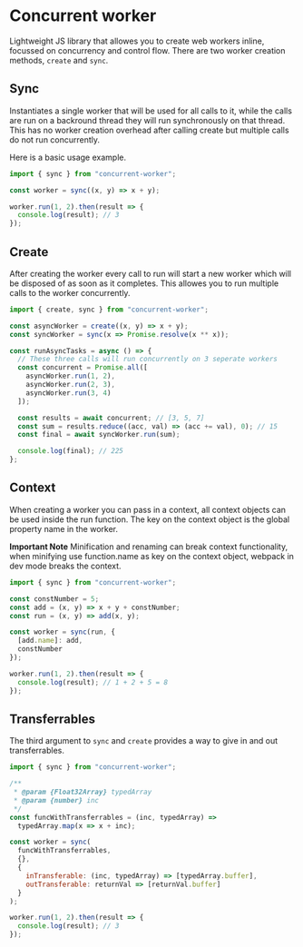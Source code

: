 # Concurrent worker

Lightweight JS library that allowes you to create web workers inline, focussed on concurrency and control flow. There are two worker creation methods, `create` and `sync`.

## Sync

Instantiates a single worker that will be used for all calls to it, while the calls are run on a backround thread they will run synchronously on that thread. This has no worker creation overhead after calling create but multiple calls do not run concurrently.

Here is a basic usage example.

```js
import { sync } from "concurrent-worker";

const worker = sync((x, y) => x + y);

worker.run(1, 2).then(result => {
  console.log(result); // 3
});
```

## Create

After creating the worker every call to run will start a new worker which will be disposed of as soon as it completes. This allowes you to run multiple calls to the worker concurrently.

```js
import { create, sync } from "concurrent-worker";

const asyncWorker = create((x, y) => x + y);
const syncWorker = sync(x => Promise.resolve(x ** x));

const runAsyncTasks = async () => {
  // These three calls will run concurrently on 3 seperate workers
  const concurrent = Promise.all([
    asyncWorker.run(1, 2),
    asyncWorker.run(2, 3),
    asyncWorker.run(3, 4)
  ]);

  const results = await concurrent; // [3, 5, 7]
  const sum = results.reduce((acc, val) => (acc += val), 0); // 15
  const final = await syncWorker.run(sum);

  console.log(final); // 225
};
```

## Context

When creating a worker you can pass in a context, all context objects can be used inside the run function. The key on the context object is the global property name in the worker.

**Important Note**
Minification and renaming can break context functionality, when minifying use function.name as key on the context object, webpack in dev mode breaks the context.

```js
import { sync } from "concurrent-worker";

const constNumber = 5;
const add = (x, y) => x + y + constNumber;
const run = (x, y) => add(x, y);

const worker = sync(run, {
  [add.name]: add,
  constNumber
});

worker.run(1, 2).then(result => {
  console.log(result); // 1 + 2 + 5 = 8
});
```

## Transferrables

The third argument to `sync` and `create` provides a way to give in and out transferrables.

```js
import { sync } from "concurrent-worker";

/**
 * @param {Float32Array} typedArray
 * @param {number} inc
 */
const funcWithTransferrables = (inc, typedArray) =>
  typedArray.map(x => x + inc);

const worker = sync(
  funcWithTransferrables,
  {},
  {
    inTransferable: (inc, typedArray) => [typedArray.buffer],
    outTransferable: returnVal => [returnVal.buffer]
  }
);

worker.run(1, 2).then(result => {
  console.log(result); // 3
});
```
